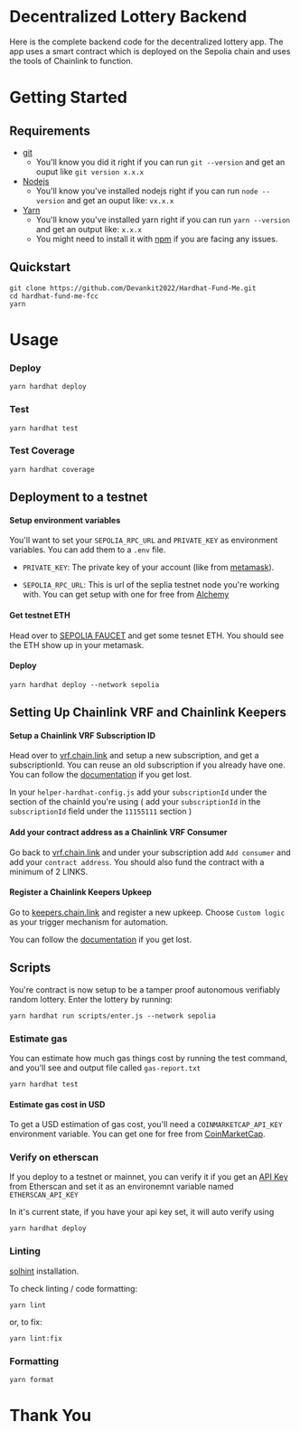 
# Decentralized Lottery Backend

Here is the complete backend code for the decentralized lottery app. The app uses a smart contract which is deployed on the Sepolia chain and uses the tools of Chainlink to function.

# Getting Started

## Requirements

- [git](https://git-scm.com/book/en/v2/Getting-Started-Installing-Git)
  - You'll know you did it right if you can run `git --version` and get an ouput like `git version x.x.x`
- [Nodejs](https://nodejs.org/en/)
  - You'll know you've installed nodejs right if you can run `node --version` and get an ouput like: `vx.x.x`
- [Yarn](https://yarnpkg.com/getting-started/install)
  - You'll know you've installed yarn right if you can run `yarn --version` and get an output like: `x.x.x`
  - You might need to install it with [npm](https://classic.yarnpkg.com/lang/en/docs/install/) if you are facing any issues.


## Quickstart

```
git clone https://github.com/Devankit2022/Hardhat-Fund-Me.git
cd hardhat-fund-me-fcc
yarn
```

# Usage

### Deploy

```
yarn hardhat deploy
```

### Test

```
yarn hardhat test
```

### Test Coverage
```
yarn hardhat coverage
```
## Deployment to a testnet

#### Setup environment variables

You'll want to set your `SEPOLIA_RPC_URL` and `PRIVATE_KEY` as environment variables. You can add them to a `.env` file.

- `PRIVATE_KEY`: The private key of your account (like from [metamask](https://metamask.io/)).

- `SEPOLIA_RPC_URL`: This is url of the seplia testnet node you're working with. You can get setup with one for free from [Alchemy](https://alchemy.com/?a=673c802981)

#### Get testnet ETH

Head over to [SEPOLIA FAUCET](https://sepoliafaucet.com/) and get some tesnet ETH. You should see the ETH show up in your metamask.

#### Deploy

```
yarn hardhat deploy --network sepolia
```
## Setting Up Chainlink VRF and Chainlink Keepers

#### Setup a Chainlink VRF Subscription ID

Head over to [vrf.chain.link](https://vrf.chain.link/) and setup a new subscription, and get a subscriptionId. You can reuse an old subscription if you already have one. You can follow the [documentation](https://docs.chain.link/vrf/v2/introduction/) if you get lost.

In your `helper-hardhat-config.js` add your `subscriptionId` under the section of the chainId you're using ( add your `subscriptionId` in the `subscriptionId` field under the `11155111` section )

#### Add your contract address as a Chainlink VRF Consumer

Go back to [vrf.chain.link](https://vrf.chain.link) and under your subscription add `Add consumer` and add your `contract address`. You should also fund the contract with a minimum of 2 LINKS. 

#### Register a Chainlink Keepers Upkeep

Go to [keepers.chain.link](https://keepers.chain.link/new) and register a new upkeep. Choose `Custom logic` as your trigger mechanism for automation.

You can follow the [documentation](https://docs.chain.link/chainlink-automation/introduction/) if you get lost.


## Scripts

You're contract is now setup to be a tamper proof autonomous verifiably random lottery. Enter the lottery by running:

```
yarn hardhat run scripts/enter.js --network sepolia
```

### Estimate gas

You can estimate how much gas things cost by running the test command, and you'll see and output file called `gas-report.txt`

```
yarn hardhat test
```
#### Estimate gas cost in USD

To get a USD estimation of gas cost, you'll need a `COINMARKETCAP_API_KEY` environment variable. You can get one for free from [CoinMarketCap](https://pro.coinmarketcap.com/signup).

### Verify on etherscan

If you deploy to a testnet or mainnet, you can verify it if you get an [API Key](https://etherscan.io/myapikey) from Etherscan and set it as an environemnt variable named `ETHERSCAN_API_KEY`

In it's current state, if you have your api key set, it will auto verify using

```
yarn hardhat deploy
```

### Linting

[solhint](https://protofire.github.io/solhint/#installation) installation.

To check linting / code formatting:
```
yarn lint
```
or, to fix: 
```
yarn lint:fix
```

### Formatting 

```
yarn format
```

# Thank You
